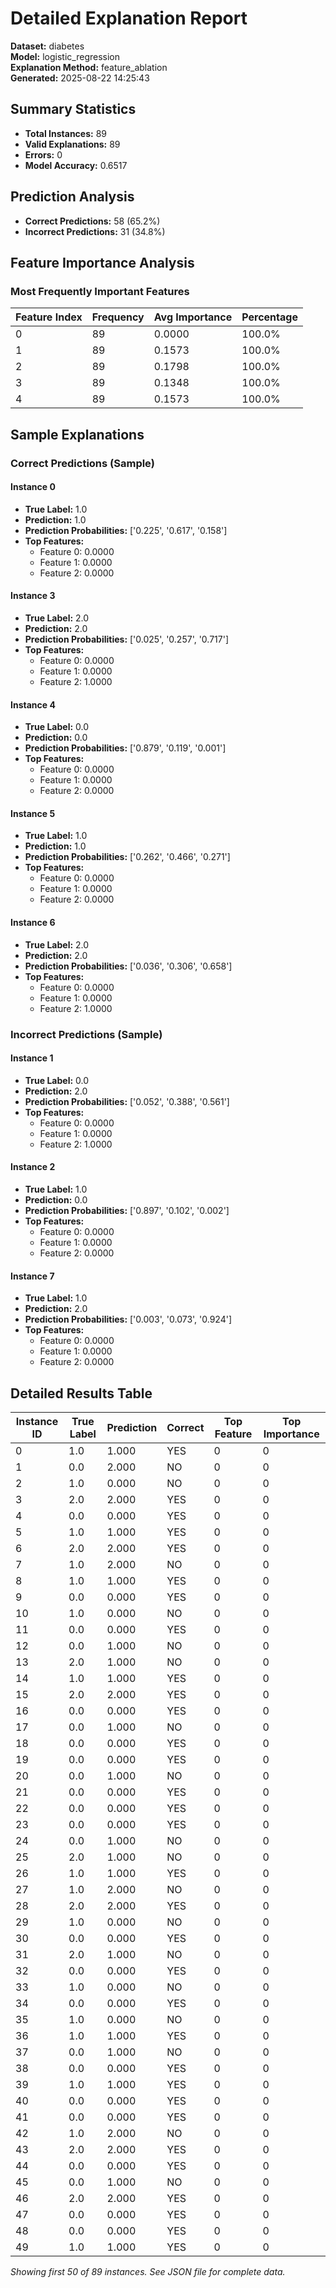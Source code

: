 # Detailed Explanation Report

**Dataset:** diabetes  
**Model:** logistic_regression  
**Explanation Method:** feature_ablation  
**Generated:** 2025-08-22 14:25:43  

## Summary Statistics

- **Total Instances:** 89
- **Valid Explanations:** 89
- **Errors:** 0
- **Model Accuracy:** 0.6517

## Prediction Analysis

- **Correct Predictions:** 58 (65.2%)
- **Incorrect Predictions:** 31 (34.8%)

## Feature Importance Analysis

### Most Frequently Important Features

| Feature Index | Frequency | Avg Importance | Percentage |
|---------------|-----------|----------------|------------|
| 0 | 89 | 0.0000 | 100.0% |
| 1 | 89 | 0.1573 | 100.0% |
| 2 | 89 | 0.1798 | 100.0% |
| 3 | 89 | 0.1348 | 100.0% |
| 4 | 89 | 0.1573 | 100.0% |

## Sample Explanations

### Correct Predictions (Sample)

#### Instance 0

- **True Label:** 1.0
- **Prediction:** 1.0
- **Prediction Probabilities:** ['0.225', '0.617', '0.158']
- **Top Features:**
  - Feature 0: 0.0000
  - Feature 1: 0.0000
  - Feature 2: 0.0000

#### Instance 3

- **True Label:** 2.0
- **Prediction:** 2.0
- **Prediction Probabilities:** ['0.025', '0.257', '0.717']
- **Top Features:**
  - Feature 0: 0.0000
  - Feature 1: 0.0000
  - Feature 2: 1.0000

#### Instance 4

- **True Label:** 0.0
- **Prediction:** 0.0
- **Prediction Probabilities:** ['0.879', '0.119', '0.001']
- **Top Features:**
  - Feature 0: 0.0000
  - Feature 1: 0.0000
  - Feature 2: 0.0000

#### Instance 5

- **True Label:** 1.0
- **Prediction:** 1.0
- **Prediction Probabilities:** ['0.262', '0.466', '0.271']
- **Top Features:**
  - Feature 0: 0.0000
  - Feature 1: 0.0000
  - Feature 2: 0.0000

#### Instance 6

- **True Label:** 2.0
- **Prediction:** 2.0
- **Prediction Probabilities:** ['0.036', '0.306', '0.658']
- **Top Features:**
  - Feature 0: 0.0000
  - Feature 1: 0.0000
  - Feature 2: 1.0000

### Incorrect Predictions (Sample)

#### Instance 1

- **True Label:** 0.0
- **Prediction:** 2.0
- **Prediction Probabilities:** ['0.052', '0.388', '0.561']
- **Top Features:**
  - Feature 0: 0.0000
  - Feature 1: 0.0000
  - Feature 2: 1.0000

#### Instance 2

- **True Label:** 1.0
- **Prediction:** 0.0
- **Prediction Probabilities:** ['0.897', '0.102', '0.002']
- **Top Features:**
  - Feature 0: 0.0000
  - Feature 1: 0.0000
  - Feature 2: 0.0000

#### Instance 7

- **True Label:** 1.0
- **Prediction:** 2.0
- **Prediction Probabilities:** ['0.003', '0.073', '0.924']
- **Top Features:**
  - Feature 0: 0.0000
  - Feature 1: 0.0000
  - Feature 2: 0.0000

## Detailed Results Table

| Instance ID | True Label | Prediction | Correct | Top Feature | Top Importance |
|-------------|------------|------------|---------|-------------|----------------|
| 0 | 1.0 | 1.000 | YES | 0 | 0 |
| 1 | 0.0 | 2.000 | NO | 0 | 0 |
| 2 | 1.0 | 0.000 | NO | 0 | 0 |
| 3 | 2.0 | 2.000 | YES | 0 | 0 |
| 4 | 0.0 | 0.000 | YES | 0 | 0 |
| 5 | 1.0 | 1.000 | YES | 0 | 0 |
| 6 | 2.0 | 2.000 | YES | 0 | 0 |
| 7 | 1.0 | 2.000 | NO | 0 | 0 |
| 8 | 1.0 | 1.000 | YES | 0 | 0 |
| 9 | 0.0 | 0.000 | YES | 0 | 0 |
| 10 | 1.0 | 0.000 | NO | 0 | 0 |
| 11 | 0.0 | 0.000 | YES | 0 | 0 |
| 12 | 0.0 | 1.000 | NO | 0 | 0 |
| 13 | 2.0 | 1.000 | NO | 0 | 0 |
| 14 | 1.0 | 1.000 | YES | 0 | 0 |
| 15 | 2.0 | 2.000 | YES | 0 | 0 |
| 16 | 0.0 | 0.000 | YES | 0 | 0 |
| 17 | 0.0 | 1.000 | NO | 0 | 0 |
| 18 | 0.0 | 0.000 | YES | 0 | 0 |
| 19 | 0.0 | 0.000 | YES | 0 | 0 |
| 20 | 0.0 | 1.000 | NO | 0 | 0 |
| 21 | 0.0 | 0.000 | YES | 0 | 0 |
| 22 | 0.0 | 0.000 | YES | 0 | 0 |
| 23 | 0.0 | 0.000 | YES | 0 | 0 |
| 24 | 0.0 | 1.000 | NO | 0 | 0 |
| 25 | 2.0 | 1.000 | NO | 0 | 0 |
| 26 | 1.0 | 1.000 | YES | 0 | 0 |
| 27 | 1.0 | 2.000 | NO | 0 | 0 |
| 28 | 2.0 | 2.000 | YES | 0 | 0 |
| 29 | 1.0 | 0.000 | NO | 0 | 0 |
| 30 | 0.0 | 0.000 | YES | 0 | 0 |
| 31 | 2.0 | 1.000 | NO | 0 | 0 |
| 32 | 0.0 | 0.000 | YES | 0 | 0 |
| 33 | 1.0 | 0.000 | NO | 0 | 0 |
| 34 | 0.0 | 0.000 | YES | 0 | 0 |
| 35 | 1.0 | 0.000 | NO | 0 | 0 |
| 36 | 1.0 | 1.000 | YES | 0 | 0 |
| 37 | 0.0 | 1.000 | NO | 0 | 0 |
| 38 | 0.0 | 0.000 | YES | 0 | 0 |
| 39 | 1.0 | 1.000 | YES | 0 | 0 |
| 40 | 0.0 | 0.000 | YES | 0 | 0 |
| 41 | 0.0 | 0.000 | YES | 0 | 0 |
| 42 | 1.0 | 2.000 | NO | 0 | 0 |
| 43 | 2.0 | 2.000 | YES | 0 | 0 |
| 44 | 0.0 | 0.000 | YES | 0 | 0 |
| 45 | 0.0 | 1.000 | NO | 0 | 0 |
| 46 | 2.0 | 2.000 | YES | 0 | 0 |
| 47 | 0.0 | 0.000 | YES | 0 | 0 |
| 48 | 0.0 | 0.000 | YES | 0 | 0 |
| 49 | 1.0 | 1.000 | YES | 0 | 0 |

*Showing first 50 of 89 instances. See JSON file for complete data.*
